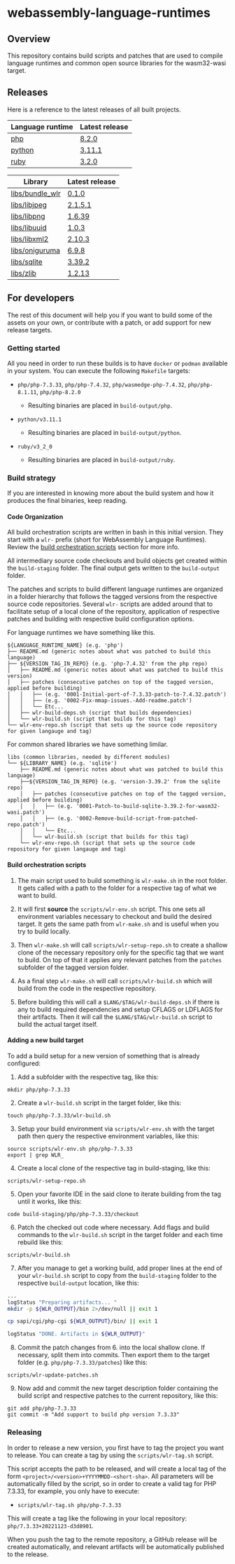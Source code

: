 # webassembly-language-runtimes

## Overview

This repository contains build scripts and patches that are used to compile language runtimes and common open source libraries for the wasm32-wasi target.

## Releases

Here is a reference to the latest releases of all built projects.

| Language runtime          | Latest release            |
|---                        |---                        |
| [php](./php/)             | [8.2.0](https://github.com/vmware-labs/webassembly-language-runtimes/releases/tag/php%2F8.2.0%2B20230217-0ce5fde)             |
| [python](./python/)       | [3.11.1](https://github.com/vmware-labs/webassembly-language-runtimes/releases/tag/python%2F3.11.1%2B20230217-15dfbed)        |
| [ruby](./ruby/)           | [3.2.0](https://github.com/vmware-labs/webassembly-language-runtimes/releases/tag/ruby%2F3.2.0%2B20230215-1349da9)            |



| Library                                   | Latest release            |
|---                                        |---                        |
| [libs/bundle_wlr](./libs/bundle_wlr)      | [0.1.0](https://github.com/vmware-labs/webassembly-language-runtimes/releases/tag/libs%2Fbundle_wlr%2F0.1.0%2B20230310-ddace6c)   |
| [libs/libjpeg](./libs/libjpeg)            | [2.1.5.1](https://github.com/vmware-labs/webassembly-language-runtimes/releases/tag/libs%2Flibjpeg%2F2.1.5.1%2B20230310-c46e363)  |
| [libs/libpng](./libs/libpng)              | [1.6.39](https://github.com/vmware-labs/webassembly-language-runtimes/releases/tag/libs%2Flibpng%2F1.6.39%2B20230310-13a5f2e)  |
| [libs/libuuid](./libs/libuuid)            | [1.0.3](https://github.com/vmware-labs/webassembly-language-runtimes/releases/tag/libs%2Flibuuid%2F1.0.3%2B20230310-c46e363)  |
| [libs/libxml2](./libs/libxml2)            | [2.10.3](https://github.com/vmware-labs/webassembly-language-runtimes/releases/tag/libs%2Flibxml2%2F2.10.3%2B20230310-c46e363)   |
| [libs/oniguruma](./libs/oniguruma)        | [6.9.8](https://github.com/vmware-labs/webassembly-language-runtimes/releases/tag/libs%2Foniguruma%2F6.9.8%2B20230310-c46e363)   |
| [libs/sqlite](./libs/sqlite)              | [3.39.2](https://github.com/vmware-labs/webassembly-language-runtimes/releases/tag/libs%2Fsqlite%2F3.39.2%2B20230310-c46e363)  |
| [libs/zlib](./libs/zlib)                  | [1.2.13](https://github.com/vmware-labs/webassembly-language-runtimes/releases/tag/libs%2Fzlib%2F1.2.13%2B20230310-c46e363)   |


## For developers

The rest of this document will help you if you want to build some of the assets on your own, or contribute with a patch, or add support for new release targets.
### Getting started

All you need in order to run these builds is to have `docker` or `podman` available in your system. You can execute the following `Makefile` targets:

- `php/php-7.3.33`, `php/php-7.4.32`, `php/wasmedge-php-7.4.32`,
  `php/php-8.1.11`, `php/php-8.2.0`
    - Resulting binaries are placed in `build-output/php`.

- `python/v3.11.1`
    - Resulting binaries are placed in `build-output/python`.

- `ruby/v3_2_0`
    - Resulting binaries are placed in `build-output/ruby`.

### Build strategy

If you are interested in knowing more about the build system and how it produces the final binaries, keep reading.

#### Code Organization

All build orchestration scripts are written in bash in this initial version. They start with a `wlr-` prefix (short for WebAssembly Language Runtimes). Review the [build orchestration scripts](#build-orchestration-scripts) section for more info.

All intermediary source code checkouts and build objects get created within the `build-staging` folder. The final output gets written to the `build-output` folder.

The patches and scripts to build different language runtimes are organized in a folder hierarchy that follows the tagged versions from the respective source code repositories. Several `wlr-` scripts are added around that to facilitate setup of a local clone of the repository, application of respective patches and building with respective build configuration options.

For language runtimes we have something like this.

```
${LANGUAGE_RUNTIME_NAME} (e.g. 'php')
├── README.md (generic notes about what was patched to build this language)
├── ${VERSION_TAG_IN_REPO} (e.g. 'php-7.4.32' from the php repo)
│   ├── README.md (generic notes about what was patched to build this version)
│   ├── patches (consecutive patches on top of the tagged version, applied before building)
│   │   ├── (e.g. '0001-Initial-port-of-7.3.33-patch-to-7.4.32.patch')
│   │   ├── (e.g. '0002-Fix-mmap-issues.-Add-readme.patch')
│   │   └── Etc...
│   ├── wlr-build-deps.sh (script that builds dependencies)
│   └── wlr-build.sh (script that builds for this tag)
└── wlr-env-repo.sh (script that sets up the source code repository for given langauge and tag)
```

For common shared libraries we have something limilar.
```
libs (common libraries, needed by different modules)
└── ${LIBRARY_NAME} (e.g. 'sqlite')
    ├── README.md (generic notes about what was patched to build this language)
    ├──${VERSION_TAG_IN_REPO} (e.g. 'version-3.39.2' from the sqlite repo)
    │   ├── patches (consecutive patches on top of the tagged version, applied before building)
    │   │   ├── (e.g. '0001-Patch-to-build-sqlite-3.39.2-for-wasm32-wasi.patch')
    │   │   ├── (e.g. '0002-Remove-build-script-from-patched-repo.patch')
    │   │   └── Etc...
    │   └── wlr-build.sh (script that builds for this tag)
    └── wlr-env-repo.sh (script that sets up the source code repository for given langauge and tag)
```

#### Build orchestration scripts

1. The main script used to build something is `wlr-make.sh` in the root folder. It gets called with a path to the folder for a respective tag of what we want to build.

2. It will first __source__ the `scripts/wlr-env.sh` script. This one sets all environment variables necessary to checkout and build the desired target. It gets the same path from `wlr-make.sh` and is useful when you try to build locally.

3. Then `wlr-make.sh` will call `scripts/wlr-setup-repo.sh` to create a shallow clone of the necessary repository only for the specific tag that we want to build. On top of that it applies any relevant patches from the `patches` subfolder of the tagged version folder.

4. As a final step `wlr-make.sh` will call `scripts/wlr-build.sh` which will build from the code in the respective repository.

5. Before building this will call a `$LANG/$TAG/wlr-build-deps.sh` if there is any to build required dependencies and setup CFLAGS or LDFLAGS for their artifacts. Then it will call the `$LANG/$TAG/wlr-build.sh` script to build the actual target itself.

#### Adding a new build target

To add a build setup for a new version of something that is already configured:

1. Add a subfolder with the respective tag, like this:

```
mkdir php/php-7.3.33
```

2. Create a `wlr-build.sh` script in the target folder, like this:

```console
touch php/php-7.3.33/wlr-build.sh
```

3. Setup your build environment via `scripts/wlr-env.sh` with the target path then query the respective environment variables, like this:

```console
source scripts/wlr-env.sh php/php-7.3.33
export | grep WLR_
```

4. Create a local clone of the respective tag in build-staging, like this:

```console
scripts/wlr-setup-repo.sh
```

5. Open your favorite IDE in the said clone to iterate building from the tag until it works, like this:

```console
code build-staging/php/php-7.3.33/checkout
```

6. Patch the checked out code where necessary. Add flags and build commands to the `wlr-build.sh` script in the target folder and each time rebuild like this:

```console
scripts/wlr-build.sh
```

7. After you manage to get a working build, add proper lines at the end of your `wlr-build.sh` script to copy from the `build-staging` folder to the respective `build-output` location, like this:

```bash
...
logStatus "Preparing artifacts... "
mkdir -p ${WLR_OUTPUT}/bin 2>/dev/null || exit 1

cp sapi/cgi/php-cgi ${WLR_OUTPUT}/bin/ || exit 1

logStatus "DONE. Artifacts in ${WLR_OUTPUT}"

```

8. Commit the patch changes from 6. into the local shallow clone. If necessary, split them into commits. Then export them to the target folder (e.g. `php/php-7.3.33/patches`) like this:

```console
scripts/wlr-update-patches.sh
```

9. Now add and commit the new target description folder containing the build script and respective patches to the current repository, like this:

```console
git add php/php-7.3.33
git commit -m "Add support to build php version 7.3.33"
```

### Releasing

In order to release a new version, you first have to tag the project you want to release. You can create a tag by using the `scripts/wlr-tag.sh` script.

This script accepts the path to be released, and will create a local tag of the form `<project>/<version>+YYYYMMDD-<short-sha>`. All parameters will be automatically filled by the script, so in order to create a valid tag for PHP 7.3.33, for example, you only have to execute:

- `scripts/wlr-tag.sh php/php-7.3.33`

This will create a tag like the following in your local repository: `php/7.3.33+20221123-d3d8901`.

When you push the tag to the remote repository, a GitHub release will be created automatically, and relevant artifacts will be automatically published to the release.
